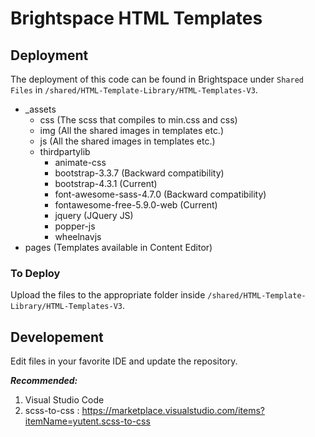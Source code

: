 # Brightspace HTML Templates

## Deployment

The deployment of this code can be found in Brightspace under `Shared Files` in `/shared/HTML-Template-Library/HTML-Templates-V3`.

<ul>
    <li>_assets
        <ul>
            <li>css (The scss that compiles to min.css and css)</li>
            <li>img (All the shared images in templates etc.)</li>
            <li>js (All the shared images in templates etc.)</li>
            <li>thirdpartylib
            <ul>
                <li>animate-css</li>
                <li>bootstrap-3.3.7 (Backward compatibility)</li>
                <li>bootstrap-4.3.1 (Current)</li>
                <li>font-awesome-sass-4.7.0 (Backward compatibility)</li>
                <li>fontawesome-free-5.9.0-web (Current)</li>
                <li>jquery (JQuery JS)</li>
                <li>popper-js</li>
                <li>wheelnavjs</li>
            </ul>  
            </li>
        </ul>
    </li>
    <li>pages (Templates available in Content Editor)</li>
</ul>

### To Deploy

Upload the files to the appropriate folder inside `/shared/HTML-Template-Library/HTML-Templates-V3`.

## Developement

Edit files in your favorite IDE and update the repository.

***Recommended:*** 
1. Visual Studio Code
2. scss-to-css : https://marketplace.visualstudio.com/items?itemName=yutent.scss-to-css
